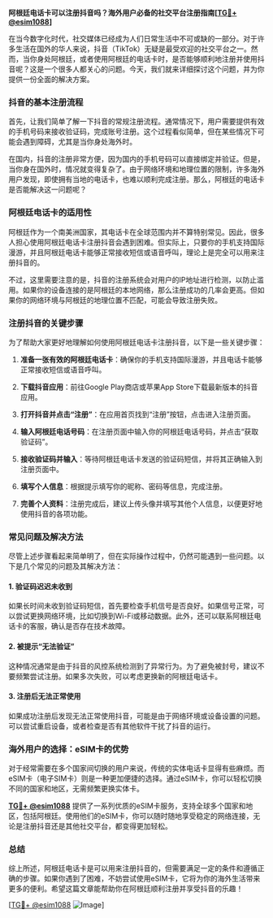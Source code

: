 **阿根廷电话卡可以注册抖音吗？海外用户必备的社交平台注册指南[[TG💪+ @esim1088](https://t.me/s/esim1088)]**

在当今数字化时代，社交媒体已经成为人们日常生活中不可或缺的一部分。对于许多生活在国外的华人来说，抖音（TikTok）无疑是最受欢迎的社交平台之一。然而，当你身处阿根廷，或者使用阿根廷的电话卡时，是否能够顺利地注册并使用抖音呢？这是一个很多人都关心的问题。今天，我们就来详细探讨这个问题，并为你提供一份全面的解决方案。

### 抖音的基本注册流程

首先，让我们简单了解一下抖音的常规注册流程。通常情况下，用户需要提供有效的手机号码来接收验证码，完成账号注册。这个过程看似简单，但在某些情况下可能会遇到障碍，尤其是当你身处海外时。

在国内，抖音的注册非常方便，因为国内的手机号码可以直接绑定并验证。但是，当你身在国外时，情况就变得复杂了。由于网络环境和地理位置的限制，许多海外用户发现，即使拥有当地的电话卡，也难以顺利完成注册。那么，阿根廷的电话卡是否能解决这一问题呢？

### 阿根廷电话卡的适用性

阿根廷作为一个南美洲国家，其电话卡在全球范围内并不算特别常见。因此，很多人担心使用阿根廷电话卡注册抖音会遇到困难。但实际上，只要你的手机支持国际漫游，并且阿根廷电话卡能够正常接收短信或语音呼叫，理论上是完全可以用来注册抖音的。

不过，这里需要注意的是，抖音的注册系统会对用户的IP地址进行检测，以防止滥用。如果你的设备连接的是阿根廷的本地网络，那么注册成功的几率会更高。但如果你的网络环境与阿根廷的地理位置不匹配，可能会导致注册失败。

### 注册抖音的关键步骤

为了帮助大家更好地理解如何使用阿根廷电话卡注册抖音，以下是一些关键步骤：

1. **准备一张有效的阿根廷电话卡**：确保你的手机支持国际漫游，并且电话卡能够正常接收短信或语音呼叫。
   
2. **下载抖音应用**：前往Google Play商店或苹果App Store下载最新版本的抖音应用。

3. **打开抖音并点击“注册”**：在应用首页找到“注册”按钮，点击进入注册页面。

4. **输入阿根廷电话号码**：在注册页面中输入你的阿根廷电话号码，并点击“获取验证码”。

5. **接收验证码并输入**：等待阿根廷电话卡发送的验证码短信，并将其正确输入到注册页面中。

6. **填写个人信息**：根据提示填写你的昵称、密码等信息，完成注册。

7. **完善个人资料**：注册完成后，建议上传头像并填写其他个人信息，以便更好地使用抖音的各项功能。

### 常见问题及解决方法

尽管上述步骤看起来简单明了，但在实际操作过程中，仍然可能遇到一些问题。以下是几个常见的问题及其解决方法：

#### 1. 验证码迟迟未收到

如果长时间未收到验证码短信，首先要检查手机信号是否良好。如果信号正常，可以尝试更换网络环境，比如切换到Wi-Fi或移动数据。此外，还可以联系阿根廷电话卡的客服，确认是否存在技术故障。

#### 2. 被提示“无法验证”

这种情况通常是由于抖音的风控系统检测到了异常行为。为了避免被封号，建议不要频繁尝试注册。如果多次失败，可以考虑更换新的阿根廷电话卡。

#### 3. 注册后无法正常使用

如果成功注册后发现无法正常使用抖音，可能是由于网络环境或设备设置的问题。可以尝试重启设备，或者检查是否有其他软件干扰了抖音的运行。

### 海外用户的选择：eSIM卡的优势

对于经常需要在多个国家间切换的用户来说，传统的实体电话卡显得有些麻烦。而eSIM卡（电子SIM卡）则是一种更加便捷的选择。通过eSIM卡，你可以轻松切换不同的国家和地区，无需频繁更换实体卡。

**[TG💪+ @esim1088](https://t.me/s/esim1088)** 提供了一系列优质的eSIM卡服务，支持全球多个国家和地区，包括阿根廷。使用他们的eSIM卡，你可以随时随地享受稳定的网络连接，无论是注册抖音还是其他社交平台，都变得更加轻松。

### 总结

综上所述，阿根廷电话卡是可以用来注册抖音的，但需要满足一定的条件和遵循正确的步骤。如果你遇到了困难，不妨尝试使用eSIM卡，它将为你的海外生活带来更多的便利。希望这篇文章能帮助你在阿根廷顺利注册并享受抖音的乐趣！

[[TG💪+ @esim1088](https://t.me/s/esim1088) ![Image](https://i.postimg.cc/4NQfJmqS/Snipaste-2025-05-13-00-14-12.png)]